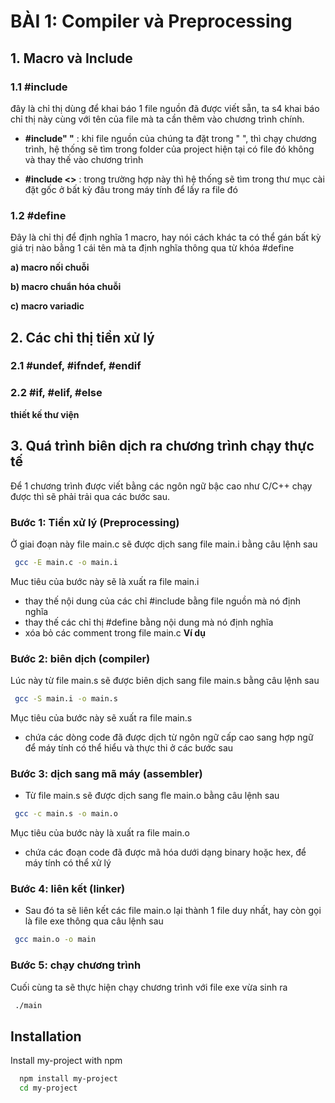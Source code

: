 
# BÀI 1: Compiler và Preprocessing
## 1. Macro và Include
### 1.1 #include
đây là chỉ thị dùng để khai báo 1 file nguồn đã được viết sẵn, ta s4 khai báo chỉ thị này cùng với tên của file mà ta cần thêm vào chương trình chính.
+ __#include" "__ : khi file nguồn của chúng ta đặt trong " ", thì chạy chương trình, hệ thống sẽ tìm trong folder của project hiện tại có file đó không và thay thế vào chương trình

+ __#include <>__ : trong trường hợp này thì hệ thống sẽ tìm trong thư mục cài đặt gốc ở bất kỳ đâu trong máy tính để lấy ra file đó

### 1.2 #define 
Đây là chỉ thị để định nghĩa 1 macro, hay nói cách khác ta có thể gán bất kỳ giá trị nào bằng 1 cái tên mà ta định nghĩa thông qua từ khóa #define 

__a) macro nối chuỗi__

__b) macro chuẩn hóa chuỗi__

__c) macro variadic__

## 2. Các chỉ thị tiền xử lý 
### 2.1 #undef, #ifndef, #endif

### 2.2 #if, #elif, #else
__thiết kế thư viện__
## 3. Quá trình biên dịch ra chương trình chạy thực tế
Để 1 chương trình được viết bằng các ngôn ngữ bậc cao như C/C++ chạy được thì sẽ phải trải qua các bước sau. 
### Bước 1: Tiền xử lý (Preprocessing)
Ở giai đoạn này file main.c sẽ được dịch sang file main.i bằng câu lệnh sau

```bash
 gcc -E main.c -o main.i
```
Muc tiêu của bước này sẽ là xuất ra file main.i 
+ thay thế nội dung của các chỉ #include bằng file nguồn mà nó định nghĩa
+ thay thế các chỉ thị #define bằng nội dung mà nó định nghĩa 
+ xóa bỏ các comment trong file main.c 
__Ví dụ__

### Bước 2: biên dịch (compiler)
Lúc này từ file main.s sẽ được biên dịch sang file main.s bằng câu lệnh sau
```bash
 gcc -S main.i -o main.s
```
Mục tiêu của bước này sẽ xuất ra file main.s
+ chứa các dòng code đã được dịch từ ngôn ngữ cấp cao sang hợp ngữ để máy tính có thể hiểu và thực thi ở các bước sau
### Bước 3: dịch sang mã máy (assembler)
+ Từ file main.s sẽ được dịch sang fle main.o bằng câu lệnh sau
```bash
 gcc -c main.s -o main.o
```
Mục tiêu của bước này là xuất ra file main.o
+ chứa các đoạn code đã được mã hóa dưới dạng binary hoặc hex, để máy tính có thể xử lý 
### Bước 4: liên kết (linker)
+ Sau đó ta sẽ liên kết  các file main.o lại thành 1 file duy nhất, hay còn gọi là file exe thông qua câu lệnh sau
```bash
 gcc main.o -o main
 ```
### Bước 5: chạy chương trình
Cuối cùng ta sẽ thực hiện chạy chương trình với file exe vừa sinh ra
```bash
 ./main
 ```



## Installation

Install my-project with npm

```bash
  npm install my-project
  cd my-project
```
    
